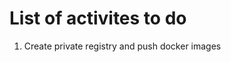 List of activites to do
=======================

1. Create private registry and push docker images

